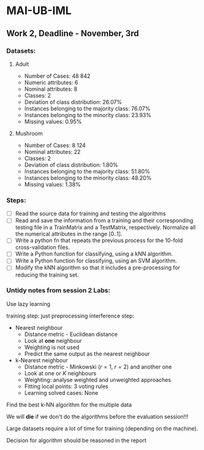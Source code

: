 # MAI-UB-IML

## Work 2, Deadline - November, 3rd
### Datasets:
 1. Adult
    - Number of Cases: 48 842
    - Numeric attributes: 6
    - Nominal attributes: 8
    - Classes: 2
    - Deviation of class distribution: 26.07%
    - Instances belonging to the majority class: 76.07%
    - Instances belonging to the minority class: 23.93%
    - Missing values: 0.95%

2. Mushroom
    - Number of Cases: 8 124
    - Nominal attributes: 22
    - Classes: 2
    - Deviation of class distribution: 1.80%
    - Instances belonging to the majority class: 51.80%
    - Instances belonging to the minority class: 48.20%
    - Missing values: 1.38%

### Steps:
 - [ ] Read the source data for training and testing the algorithms
 - [ ] Read and save the information from a training and their corresponding testing  file in a TrainMatrix and a TestMatrix, respectively. Normalize all the numerical attributes in the range [0..1].
 - [ ] Write a python fn that repeats the previous process for the 10-fold cross-validation files.
 - [ ] Write a Python function for classifying, using a kNN algorithm.
 - [ ] Write a Python function for classifying, using an SVM algorithm.
 - [ ] Modify the kNN algorithm so that it includes a pre-processing for reducing the training set.

### Untidy notes from session 2 Labs:

Use lazy learning

training step: just preprocessing 
interference step:
 - Nearest neighbour
	 - Distance metric - Euclidean distance
	 - Look at **one** neighbour
	 - Weighting is not used
	 - Predict the same output as the nearest neighbour
 - k-Nearest neighbour
	 - Distance metric - Minkowski ($r=1$, $r= 2$) and another one
	 - Look at one or $K$ neighbours
	 - Weighting: analyse weighted and unweighted approaches
	 - Fitting local points: 3 voting rules
	 - Learning solved cases: None

Find the best k-NN algorithm for the multiple data

We will **die** if we don't do the algorithms before the evaluation session!!!

Large datasets require a lot of time for training (depending on the machine).

Decision for algorithm should be reasoned in the report
